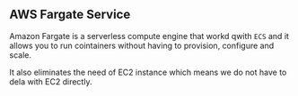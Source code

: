 ## AWS Fargate Service
Amazon Fargate is a serverless compute engine that workd qwith `ECS` and it allows you to run cointainers without having to provision, configure and scale.

It also eliminates the need of EC2 instance which means we do not have to dela with EC2 directly.